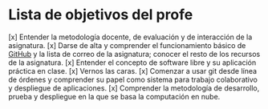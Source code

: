 Lista de objetivos del profe
============================


[x] Entender la metodología docente, de evaluación y de interacción de la asignatura.
[x] Darse de alta y comprender el funcionamiento básico de [GitHub](https://github.com) y la lista de correo de la asignatura; conocer el resto de los recursos de la asignatura.
[x] Entender el concepto de software libre y su aplicación práctica en clase.
[x] Vernos las caras.
[x] Comenzar a usar git desde línea de órdenes y comprender su papel como sistema para trabajo colaborativo y despliegue de aplicaciones.
[x] Comprender la metodología de desarrollo, prueba y despliegue en la que se basa la computación en nube.
